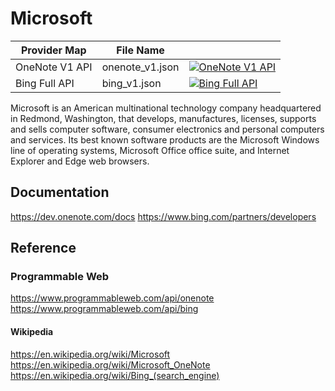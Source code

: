 # Microsoft

| Provider Map   | File Name       |                                                                                                                                                                                                                                      |
|----------------|-----------------|--------------------------------------------------------------------------------------------------------------------------------------------------------------------------------------------------------------------------------------|
| OneNote V1 API | onenote_v1.json | [![OneNote V1 API](https://d233zlhvpze22y.cloudfront.net/github/AddBitScoopXSmall.png)](https://bitscoop.com/maps/create?source=https://raw.githubusercontent.com/bitscooplabs/provider-maps/master/microsoft/onenote_v1.json) |
| Bing Full API  | bing_v1.json    | [![Bing Full API](https://d233zlhvpze22y.cloudfront.net/github/AddBitScoopXSmall.png)](https://bitscoop.com/maps/create?source=https://raw.githubusercontent.com/bitscooplabs/provider-maps/master/microsoft/bing_v1.json)     |

Microsoft is an American multinational technology company headquartered in Redmond, Washington, that develops, manufactures, licenses, supports and sells computer software, consumer electronics and personal computers and services. Its best known software products are the Microsoft Windows line of operating systems, Microsoft Office office suite, and Internet Explorer and Edge web browsers.

## Documentation
https://dev.onenote.com/docs
https://www.bing.com/partners/developers

## Reference

### Programmable Web
https://www.programmableweb.com/api/onenote
https://www.programmableweb.com/api/bing

#### Wikipedia
https://en.wikipedia.org/wiki/Microsoft
https://en.wikipedia.org/wiki/Microsoft_OneNote
https://en.wikipedia.org/wiki/Bing_(search_engine)


